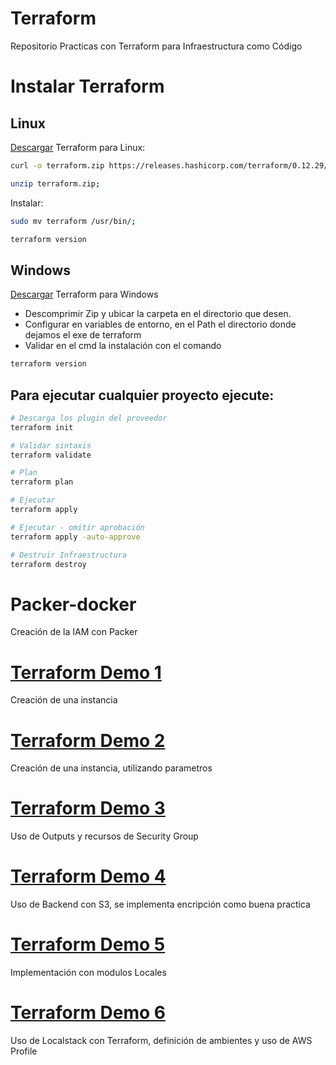 # Terraform
Repositorio Practicas con Terraform para Infraestructura como Código

# Instalar Terraform

## Linux
[Descargar](https://www.terraform.io/downloads.html) Terraform para Linux:

```bash
curl -o terraform.zip https://releases.hashicorp.com/terraform/0.12.29/terraform_0.12.29_linux_amd64.zip

unzip terraform.zip;
```

Instalar:

```bash
sudo mv terraform /usr/bin/;

terraform version
```
## Windows
[Descargar](https://www.terraform.io/downloads.html) Terraform para Windows

- Descomprimir Zip y ubicar la carpeta en el directorio que desen.
- Configurar en variables de entorno, en el Path el directorio donde dejamos el exe de terraform
- Validar en el cmd la instalación con el comando
```bash
terraform version
```
## Para ejecutar cualquier proyecto ejecute:
```bash
# Descarga los plugin del proveedor
terraform init

# Validar sintaxis
terraform validate

# Plan
terraform plan

# Ejecutar
terraform apply

# Ejecutar - omitir aprobación
terraform apply -auto-approve

# Destruir Infraestructura
terraform destroy
```

# Packer-docker
Creación de la IAM con Packer

# [Terraform Demo 1](/Terraform-Demo-1/)
Creación de una instancia

# [Terraform Demo 2](/Terraform-Demo-2/)
Creación de una instancia, utilizando parametros

# [Terraform Demo 3](/Terraform-Demo-3/)
Uso de Outputs y recursos de Security Group

# [Terraform Demo 4](/Terraform-Demo-4/)
Uso de Backend con S3, se implementa encripción como buena practica

# [Terraform Demo 5](/Terraform-Demo-5/)
Implementación con modulos Locales

# [Terraform Demo 6](/Terraform-Demo-6/)
Uso de Localstack con Terraform, definición de ambientes y uso de AWS Profile